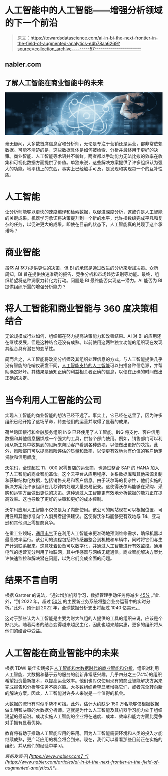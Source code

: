 # 人工智能中的人工智能——增强分析领域的下一个前沿

> 原文：<https://towardsdatascience.com/ai-in-bi-the-next-frontier-in-the-field-of-augmented-analytics-e4b78aa6269?source=collection_archive---------57----------------------->

## nabler.com

## 了解人工智能在商业智能中的未来

![](img/d3ad39ea698f1f2a30b1a7fa8028243a.png)

毫无疑问，大多数首席信息官和分析师，无论是专注于营销还是运营，都非常依赖数据。可能不清楚的是，这些数据具体是如何被检索、分析并最终用于更好的决策。商业智能、人工智能等术语并不新鲜。两者都以手动能力无法比拟的效率在收集和可视化数据方面提供了价值。单独来说，这些解决方案提供了许多组织认为强大的功能。地平线上的东西，事实上已经触手可及，是发现和实现每一个的互补性质。

# 人工智能

让分析师能够以更快的速度编译和检索数据，以促进深度分析，这或许是人工智能的关键成果。机器学习承诺将决策提升到一个新的水平，允许指数级完成平凡和复杂的任务，以促进更大的成果。即使在目前的状态下，人工智能真的兑现了这个承诺吗？

# 商业智能

虽然 AI 努力提供更快的决策，但 BI 的承诺是通过改进的分析来增加决策。众所周知，BI 旨在提供快速准确的报告、竞争分析和市场趋势识别等功能。最终，组织希望将这种洞察力转化为行动。问题是 BI 最终能否实现这一潜力。AI 能否为 BI 提供组织所需的增强分析能力？

# 将人工智能和商业智能与 360 度决策相结合

无论规模或行业如何，组织都在努力提高决策能力和改善结果。AI 对 BI 的应用还在继续发展，但是这种结合还没有成熟。以前使用这两种独立功能的组织现在发现其组合具有潜在的变革性。

简而言之，人工智能将改变分析师及其组织处理信息的方式。与人工智能提供几乎没有智能的花哨仪表盘不同，[人工智能支持的人工智能](https://www.nabler.com/articles/bi-trends-that-cmos-are-following-in-2020/)可以扫描各种信息源，并帮助确定好坏。其结果是通知正确的利益相关者正确的信息，以便在正确的时间做出正确的决定。

# 当今利用人工智能的公司

实现人工智能的商业智能的想法已经不远了。事实上，它已经在这里了，因为许多组织已经开始了这场革命，转变他们的运营并取得了显著的成果。

荷兰跨国银行和金融服务组织 ING 已经使用了人工智能。ING 将支付、客户信用数据和其他信息捆绑成一个强大的工具，供各个部门使用。例如，销售部门可以利用从新工具中收集到的见解来帮助客户看到各种选项，以便做出更好的决策。此外，风险部门可以提高风险评估的质量和效率，以便更有效地为有价值的客户确定贷款和信用额度。

[沃尔玛](https://www.walmart.com/)，全球超过 11，000 家零售店的运营商，也通过整合 SAP 的 HANA 加入了人工智能的商业智能革命。这个云平台从应用程序、关系数据库和其他来源复制和获取结构化数据，包括销售交易和客户信息。由于沃尔玛的复杂性，他们实施的解决方案允许该组织在几秒钟内处理大量交易记录。这使得沃尔玛能够在采购、采购和运输方面做出更快的决策。这种通过人工智能更有效地分析数据的能力正在提高效率。这也导致了更好的决策和更好的成本控制。

沃尔玛应用人工智能不仅仅是为了内部使用。该公司的网站现在可以根据位置、可用性和其他标准向个人消费者提供建议。这使得沃尔玛能够更有效地与 T4、亚马逊和其他网上零售商竞争。

在重工业领域，[通用电气](https://www.ge.com/)正在利用人工智能来更准确地预测维修需求，确保机器以最高效率运行。该公司的流程包括将传感器整合到机械和车辆中，同时将它们与生产计划联系起来。这意味着设备可以数字化，并通过人工智能进行有效监控。通用电气的运营充分利用了物联网，其中传感器与网络无缝通信。商业智能解决方案允许快速监控和解决潜在问题，以免它们变成全面的问题。

# 结果不言自明

根据 Gartner 的说法，“通过增加机器学习，数据管理手动任务将减少 [45%](https://www.linkedin.com/pulse/how-read-analysts-reports-predictions-ai-bi-data-bruno-aziza/) 。”此外，“到 2022 年，超过 [50%](https://www.linkedin.com/pulse/how-read-analysts-reports-predictions-ai-bi-data-bruno-aziza/) 的主要新业务系统将整合业务运营中的实时分析。”此外，预计到 2022 年，全球数据分析支出将超过 1040 亿美元[。](https://www.linkedin.com/pulse/how-read-analysts-reports-predictions-ai-bi-data-bruno-aziza/)

这对于那些认为人工智能是主要为财大气粗的人提供的工具的组织来说，应该是个好兆头。随着两者的结合变得越来越民主化，因此也越来越实惠，更多的组织将从他们的结合中受益。

# 人工智能在商业智能中的未来

根据 TDWI 最佳实践报告[人工智能和大数据时代的商业智能和分析](https://tdwi.org/articles/2018/12/21/adv-all-executive-summary-bpr-bi-analytics-age-of-ai-and-big-data.aspx)，组织对利用人工智能、大数据和基于云的服务的创新非常感兴趣。几乎四分之三(74%)的组织希望投资最新技术，以提高运营效率。他们也对仅使用现有的商业智能解决方案来完成报告和分析等任务不感兴趣。大多数组织希望显著增强它们，或者完全转向新的解决方案。因此，人工智能对许多人来说是一个值得的机会。

大数据的流行有时似乎势不可挡。此外，估计大约缺少 150 万名能够仅根据数据做出明智决策的大数据分析师。这就是为什么人工智能及其机器学习能力处于组织渴望的最前沿。成功实施人工智能的企业将在速度、成本、效率和能力方面比竞争对手拥有显著优势。

教育将有助于推动人工智能应用的采用。因为人工智能需要环境和人类的投入才能继续成熟，更广泛应用的机会将会到来。现在，我们可以看看那些目前正在实施的组织，并从他们的经验中学习。

*最初发表于*[*【https://www.nabler.com】*](https://www.nabler.com/articles/ai-in-bi-the-next-frontier-in-the-field-of-augmented-analytics/)*。*
